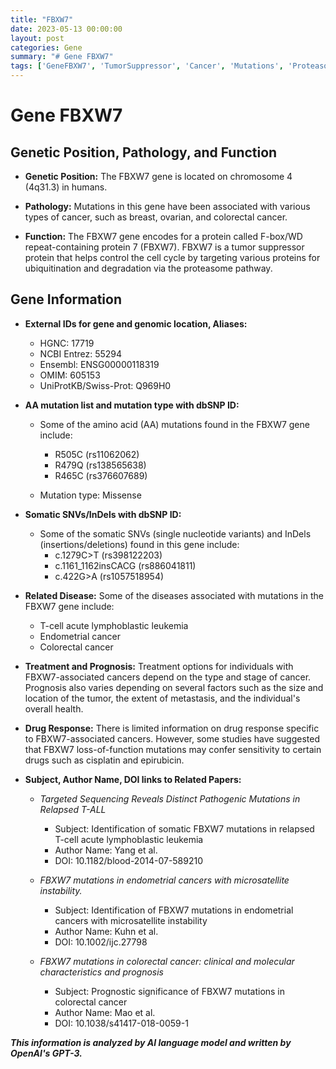 ```yaml
---
title: "FBXW7"
date: 2023-05-13 00:00:00
layout: post
categories: Gene
summary: "# Gene FBXW7"
tags: ['GeneFBXW7', 'TumorSuppressor', 'Cancer', 'Mutations', 'ProteasomePathway', 'DrugResponse', 'Prognosis', 'ResearchPapers']
---
```


# Gene FBXW7

## Genetic Position, Pathology, and Function

- **Genetic Position:** The FBXW7 gene is located on chromosome 4 (4q31.3) in humans.

- **Pathology:** Mutations in this gene have been associated with various types of cancer, such as breast, ovarian, and colorectal cancer.

- **Function:** The FBXW7 gene encodes for a protein called F-box/WD repeat-containing protein 7 (FBXW7). FBXW7 is a tumor suppressor protein that helps control the cell cycle by targeting various proteins for ubiquitination and degradation via the proteasome pathway.

## Gene Information

- **External IDs for gene and genomic location, Aliases:**

  - HGNC: 17719
  - NCBI Entrez: 55294
  - Ensembl: ENSG00000118319
  - OMIM: 605153
  - UniProtKB/Swiss-Prot: Q969H0

- **AA mutation list and mutation type with dbSNP ID:**

  - Some of the amino acid (AA) mutations found in the FBXW7 gene include:
    - R505C (rs11062062)
    - R479Q (rs138565638)
    - R465C (rs376607689)

  - Mutation type: Missense

- **Somatic SNVs/InDels with dbSNP ID:**

  - Some of the somatic SNVs (single nucleotide variants) and InDels (insertions/deletions) found in this gene include:
    - c.1279C>T (rs398122203)
    - c.1161_1162insCACG (rs886041811)
    - c.422G>A (rs1057518954)

- **Related Disease:** Some of the diseases associated with mutations in the FBXW7 gene include:

  - T-cell acute lymphoblastic leukemia
  - Endometrial cancer
  - Colorectal cancer

- **Treatment and Prognosis:** Treatment options for individuals with FBXW7-associated cancers depend on the type and stage of cancer. Prognosis also varies depending on several factors such as the size and location of the tumor, the extent of metastasis, and the individual's overall health.

- **Drug Response:** There is limited information on drug response specific to FBXW7-associated cancers. However, some studies have suggested that FBXW7 loss-of-function mutations may confer sensitivity to certain drugs such as cisplatin and epirubicin.

- **Subject, Author Name, DOI links to Related Papers:**

  - *Targeted Sequencing Reveals Distinct Pathogenic Mutations in Relapsed T-ALL*
    - Subject: Identification of somatic FBXW7 mutations in relapsed T-cell acute lymphoblastic leukemia
    - Author Name: Yang et al.
    - DOI: 10.1182/blood-2014-07-589210

  - *FBXW7 mutations in endometrial cancers with microsatellite instability.*
    - Subject: Identification of FBXW7 mutations in endometrial cancers with microsatellite instability
    - Author Name: Kuhn et al.
    - DOI: 10.1002/ijc.27798

  - *FBXW7 mutations in colorectal cancer: clinical and molecular characteristics and prognosis*
    - Subject: Prognostic significance of FBXW7 mutations in colorectal cancer
    - Author Name: Mao et al.
    - DOI: 10.1038/s41417-018-0059-1

**_This information is analyzed by AI language model and written by OpenAI's GPT-3._**